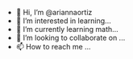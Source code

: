 - 👋 Hi, I’m @ariannaortiz
- 👀 I’m interested in learning...
- 🌱 I’m currently learning math...
- 💞️ I’m looking to collaborate on ...
- 📫 How to reach me ...

<!---
ariannaortiz/ariannaortiz is a ✨ special ✨ repository because its `README.md` (this file) appears on your GitHub profile.
You can click the Preview link to take a look at your changes.
--->
